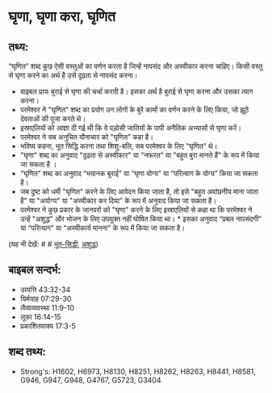 # घृणा, घृणा करा, घृणित #

## तथ्य: ##

“घृणित” शब्द कुछ ऐसी वस्तुओं का वर्णन करता है जिन्हें नापसंद और अस्वीकार करना चाहिए। किसी वस्तु से घृणा करने का अर्थ है उसे दृढ़ता से नापसंद करना। 

* बाइबल प्रायः बुराई से घृणा की चर्चा करती है। इसका अर्थ है बुराई से घृणा करना और उसका त्याग करना।
* परमेश्वर ने "घृणित" शब्द का प्रयोग उन लोगों के बुरे कामों का वर्णन करने के लिए किया, जो झूठे देवताओं की पूजा करते थे।
* इस्राएलियों को आज्ञा दी गई थी कि वे पड़ोसी जातियों के पापी अनैतिक अभ्यासों से घृणा करें।
* परमेश्वर ने सब अनुचित यौनाचार को "घृणित" कहा है।
* भविष्य कहना, भूत सिद्धि करना तथा शिशु-बलि, सब परमेश्वर के लिए "घृणित" थे।
* "घृणा" शब्द का अनुवाद "दृढ़ता से अस्वीकार" या "नफरत" या "बहुत बुरा मानते हैं" के रूप में किया जा सकता है ।
* “घृणित” शब्द का अनुवाद “भयानक बुराई” या “घृणा योग्य” या “परित्याग के योग्य” किया जा सकता है।
* जब दुष्ट को धर्मी "घृणित" करने के लिए आवेदन किया जाता है, तो इसे "बहुत अवांछनीय माना जाता है" या "अयोग्य" या "अस्वीकार कर दिया" के रूप में अनुवाद किया जा सकता है।
* परमेश्वर ने कुछ प्रकार के जानवरों को "घृणा" करने के लिए इस्राएलियों से कहा था कि परमेश्वर ने उन्हें "अशुद्ध" और भोजन के लिए उपयुक्त नहीं घोषित किया था। * इसका अनुवाद “प्रबल नापसंदगी” या “परित्याग” या “अस्वीकार्य मानना” के रूप में किया जा सकता है।

(यह भी देखें: # # [भूत-सिद्धी](../divination.md), [अशुद्ध](../unclean.md))

## बाइबल सन्दर्भ: ##

* उत्पत्ति 43:32-34
* यिर्मयाह 07:29-30
* लैव्यव्यवस्था 11:9-10
* लूका 16:14-15
* प्रकाशितवाक्य 17:3-5

## शब्द तथ्य: ##

* Strong's: H1602, H6973, H8130, H8251, H8262, H8263, H8441, H8581, G946, G947, G948, G4767, G5723, G3404
